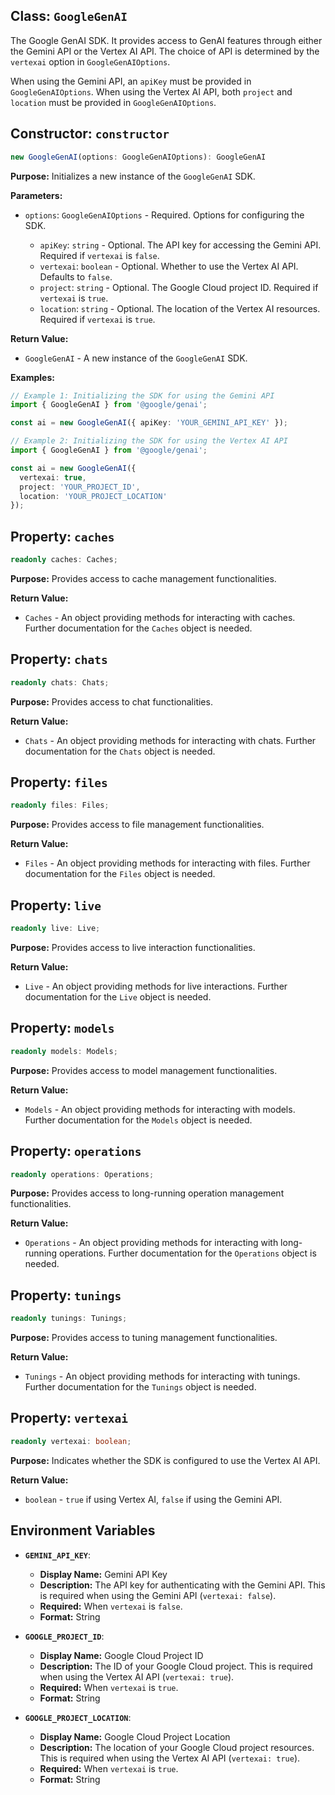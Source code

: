 ## Class: `GoogleGenAI`

The Google GenAI SDK.  It provides access to GenAI features through either the Gemini API or the Vertex AI API. The choice of API is determined by the `vertexai` option in `GoogleGenAIOptions`.

When using the Gemini API, an `apiKey` must be provided in `GoogleGenAIOptions`. When using the Vertex AI API, both `project` and `location` must be provided in `GoogleGenAIOptions`.


## Constructor: `constructor`

```typescript
new GoogleGenAI(options: GoogleGenAIOptions): GoogleGenAI
```

**Purpose:**
Initializes a new instance of the `GoogleGenAI` SDK.

**Parameters:**

- `options`: `GoogleGenAIOptions` -  Required. Options for configuring the SDK.

    - `apiKey`: `string` - Optional. The API key for accessing the Gemini API. Required if `vertexai` is `false`.
    - `vertexai`: `boolean` - Optional. Whether to use the Vertex AI API. Defaults to `false`.
    - `project`: `string` - Optional. The Google Cloud project ID. Required if `vertexai` is `true`.
    - `location`: `string` - Optional. The location of the Vertex AI resources. Required if `vertexai` is `true`.


**Return Value:**

- `GoogleGenAI` - A new instance of the `GoogleGenAI` SDK.


**Examples:**

```typescript
// Example 1: Initializing the SDK for using the Gemini API
import { GoogleGenAI } from '@google/genai';

const ai = new GoogleGenAI({ apiKey: 'YOUR_GEMINI_API_KEY' });

// Example 2: Initializing the SDK for using the Vertex AI API
import { GoogleGenAI } from '@google/genai';

const ai = new GoogleGenAI({
  vertexai: true,
  project: 'YOUR_PROJECT_ID',
  location: 'YOUR_PROJECT_LOCATION'
});
```


## Property: `caches`

```typescript
readonly caches: Caches;
```

**Purpose:**
Provides access to cache management functionalities.

**Return Value:**

- `Caches` - An object providing methods for interacting with caches.  Further documentation for the `Caches` object is needed.


## Property: `chats`

```typescript
readonly chats: Chats;
```

**Purpose:**
Provides access to chat functionalities.

**Return Value:**

- `Chats` - An object providing methods for interacting with chats. Further documentation for the `Chats` object is needed.


## Property: `files`

```typescript
readonly files: Files;
```

**Purpose:**
Provides access to file management functionalities.

**Return Value:**

- `Files` - An object providing methods for interacting with files. Further documentation for the `Files` object is needed.


## Property: `live`

```typescript
readonly live: Live;
```

**Purpose:**
Provides access to live interaction functionalities.

**Return Value:**

- `Live` - An object providing methods for live interactions. Further documentation for the `Live` object is needed.


## Property: `models`

```typescript
readonly models: Models;
```

**Purpose:**
Provides access to model management functionalities.

**Return Value:**

- `Models` - An object providing methods for interacting with models. Further documentation for the `Models` object is needed.


## Property: `operations`

```typescript
readonly operations: Operations;
```

**Purpose:**
Provides access to long-running operation management functionalities.

**Return Value:**

- `Operations` - An object providing methods for interacting with long-running operations. Further documentation for the `Operations` object is needed.


## Property: `tunings`

```typescript
readonly tunings: Tunings;
```

**Purpose:**
Provides access to tuning management functionalities.

**Return Value:**

- `Tunings` - An object providing methods for interacting with tunings. Further documentation for the `Tunings` object is needed.


## Property: `vertexai`

```typescript
readonly vertexai: boolean;
```

**Purpose:**
Indicates whether the SDK is configured to use the Vertex AI API.

**Return Value:**

- `boolean` - `true` if using Vertex AI, `false` if using the Gemini API.


## Environment Variables

- **`GEMINI_API_KEY`**:
    - **Display Name:** Gemini API Key
    - **Description:** The API key for authenticating with the Gemini API.  This is required when using the Gemini API (`vertexai: false`).
    - **Required:**  When `vertexai` is `false`.
    - **Format:** String

- **`GOOGLE_PROJECT_ID`**:
    - **Display Name:** Google Cloud Project ID
    - **Description:** The ID of your Google Cloud project. This is required when using the Vertex AI API (`vertexai: true`).
    - **Required:** When `vertexai` is `true`.
    - **Format:** String

- **`GOOGLE_PROJECT_LOCATION`**:
    - **Display Name:** Google Cloud Project Location
    - **Description:** The location of your Google Cloud project resources. This is required when using the Vertex AI API (`vertexai: true`).
    - **Required:** When `vertexai` is `true`.
    - **Format:** String
